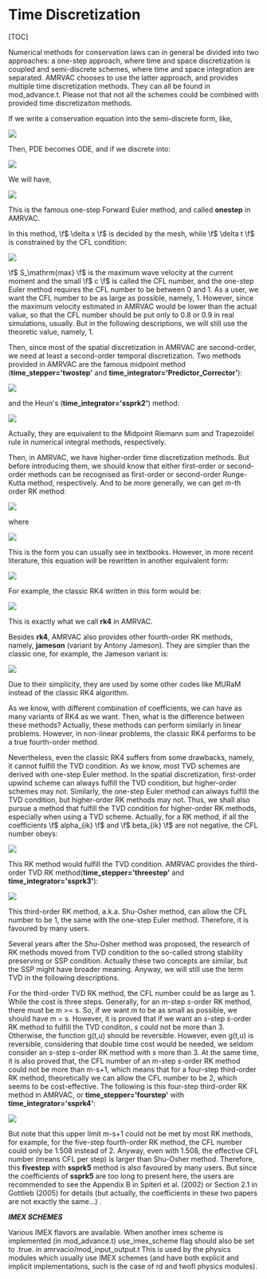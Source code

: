 # Time Discretization

[TOC]

Numerical methods for conservation laws can in general be divided into two approaches: a one-step approach, where time and space discretization is coupled and semi-discrete schemes, where time and space integration are separated. AMRVAC chooses to use the latter approach, and provides multiple time discretization methods. They can all be found in mod_advance.t. Please not that not all the schemes could be combined with provided time discretizaiton methods.

If we write a conservation equation into the semi-discrete form, like,

![](figmovdir/td_eq_01.png)

Then, PDE becomes ODE, and if we discrete into: 

![](figmovdir/td_eq_02.png)

We will have,

![](figmovdir/td_eq_03.png)

This is the famous one-step Forward Euler method, and called **onestep** in AMRVAC.

In this method, \f$ \delta x \f$ is decided by the mesh, while \f$ \delta t \f$ is constrained by the CFL condition:

![](figmovdir/td_eq_04.png)

\f$ S_\mathrm{max} \f$ is the maximum wave velocity at the current moment and the small \f$ c \f$ is called the CFL number, and the one-step Euler method requires the CFL number to be between 0 and 1.
As a user, we want the CFL number to be as large as possible, namely, 1.
However, since the maximum velocity estimated in AMRVAC would be lower than the actual value, so that the CFL number should be put only to 0.8 or 0.9 in real simulations, usually.
But in the following descriptions, we will still use the theoretic value, namely, 1.

Then, since most of the spatial discretization in AMRVAC are second-order, we need at least a second-order temporal discretization. Two methods provided in AMRVAC are the famous midpoint method (**time_stepper='twostep'** and **time_integrator='Predictor_Corrector'**):

![](figmovdir/td_eq_05.png)

and the Heun's (**time_integrator='ssprk2'**) method:

![](figmovdir/td_eq_06.png)

Actually, they are equivalent to the Midpoint Riemann sum and Trapezoidel rule in numerical integral methods, respectively.

Then, in AMRVAC, we have higher-order time discretization methods.
But before introducing them, we should know that either first-order or second-order methods can be recognised as first-order or second-order Runge-Kutta method, respectively. And to be more generally, we can get *m*-th order RK method:

![](figmovdir/td_eq_07.png)

where

![](figmovdir/td_eq_08.png)

This is the form you can usually see in textbooks. However, in more recent literature, this equation will be rewritten in another equivalent form:

![](figmovdir/td_eq_09.png)

For example, the classic RK4 written in this form would be:

![](figmovdir/td_eq_10.png)

This is exactly what we call **rk4** in AMRVAC.

Besides **rk4**, AMRVAC also provides other fourth-order RK methods, namely, **jameson** (variant by Antony Jameson). They are simpler than the classic one, for example, the Jameson variant is:

![](figmovdir/td_eq_11.png)

Due to their simplicity, they are used by some other codes like MURaM instead of the classic RK4 algorithm.

As we know, with different combination of coefficients, we can have as many variants of RK4 as we want.
Then, what is the difference between these methods?
Actually, these methods can perform similarly in linear problems.
However, in non-linear problems, the classic RK4 performs to be a true fourth-order method.

Nevertheless, even the classic RK4 suffers from some drawbacks, namely, it cannot fulfill the TVD condition.
As we know, most TVD schemes are derived with one-step Euler method.
In the spatial discretization, first-order upwind scheme can always fulfill the TVD condition, but higher-order schemes may not.
Similarly, the one-step Euler method can always fulfill the TVD condition, but higher-order RK methods may not.
Thus, we shall also pursue a method that fulfill the TVD condition for higher-order RK methods, especially when using a TVD scheme.
Actually, for a RK method, if all the coefficients \f$ alpha_{ik} \f$  and \f$ beta_{ik} \f$ are not negative, the CFL number obeys:

![](figmovdir/td_eq_12.png)

This RK method would fulfill the TVD condition.
AMRVAC provides the third-order TVD RK method(**time_stepper='threestep'** and **time_integrator='ssprk3'**):

![](figmovdir/td_eq_13.png)

This third-order RK method, a.k.a. Shu-Osher method, can allow the CFL number to be 1, the same with the one-step Euler method.
Therefore, it is favoured by many users.

Several years after the Shu-Osher method was proposed, the research of RK methods moved from TVD condition to the so-called strong stability preserving or SSP condition.
Actually these two concepts are similar, but the SSP might have broader meaning.
Anyway, we will still use the term TVD in the following descriptions.

For the third-order TVD RK method, the CFL number could be as large as 1.
While the cost is three steps. Generally, for an *m*-step *s*-order RK method, there must be m >= s.
So, if we want *m* to be as small as possible, we should have m = s.
However, it is proved that if we want an *s*-step *s*-order RK method to fulfill the TVD conditon, *s* could not be more than 3. Otherwise, the function g(t,u) should be reversible. However, even g(t,u) is reversible, considering that double time cost would be needed, we seldom consider an *s*-step *s*-order RK method with *s* more than 3. At the same time, it is also proved that, the CFL number of an *m*-step *s*-order RK method could not be more than m-s+1, which means that for a four-step third-order RK method, theoretically we can allow the CFL number to be 2, which seems to be cost-effective. The following is this four-step third-order RK method in AMRVAC, or **time_stepper='fourstep'** with **time_integrator='ssprk4'**:

![](figmovdir/td_eq_14.png)

But note that this upper limit m-s+1 could not be met by most RK methods, for example, for the five-step fourth-order RK method, the CFL number could only be 1.508 instead of 2. Anyway, even with 1.508, the effective CFL number (means CFL per step) is larger than Shu-Osher method. Therefore, this **fivestep** with **ssprk5** method is also favoured by many users. But since the coefficients of **ssprk5** are too long to present here, the users are recommended to see the Appendix B in Spiteri et al. (2002) or Section 2.1 in Gottlieb (2005) for details (but actually, the coefficients in these two papers are not exactly the same...) .

***IMEX SCHEMES***

Various IMEX flavors are available.
When another imex scheme is implemented (in mod\_advance.t) use\_imex\_scheme flag should  also be set to .true.  in amrvacio/mod\_input\_output.t
This is used by the physics modules which usually use IMEX schemes (and have both explicit and implicit implementations, such is the case of rd and twofl physics modules).

